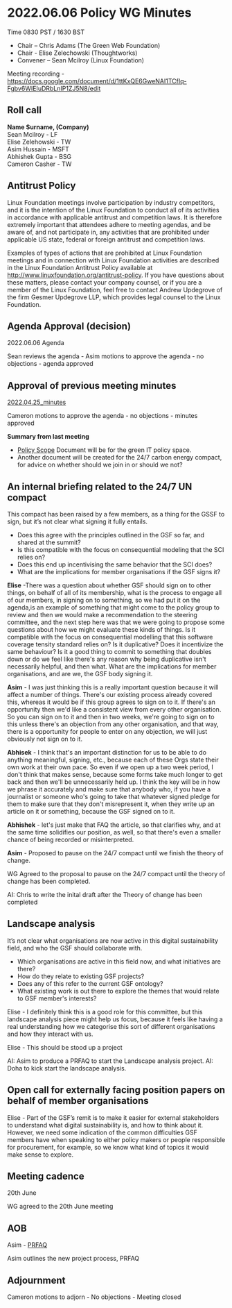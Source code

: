 # 2022.06.06 Policy WG Minutes

Time 0830 PST / 1630 BST

- Chair – Chris Adams (The Green Web Foundation)
- Chair - Elise Zelechowski (Thoughtworks)
- Convener –  Sean Mcilroy (Linux Foundation)

Meeting recording - https://docs.google.com/document/d/1ttKxQE6GweNAI1TCfIq-Fgbv6WIEIuDRbLnIP1ZJ5N8/edit
  
## Roll call

**Name Surname, (Company)**  
Sean Mcilroy - LF <br>
Elise Zelehowski - TW<br>
Asim Hussain - MSFT<br>
Abhishek Gupta - BSG<br>
Cameron Casher - TW<br>

## Antitrust Policy
Linux Foundation meetings involve participation by industry competitors, and it is the intention of the Linux Foundation to conduct all of its activities in accordance with applicable antitrust and competition laws. It is therefore extremely important that attendees adhere to meeting agendas, and be aware of, and not participate in, any activities that are prohibited under applicable US state, federal or foreign antitrust and competition laws.

Examples of types of actions that are prohibited at Linux Foundation meetings and in connection with Linux Foundation activities are described in the Linux Foundation Antitrust Policy available at http://www.linuxfoundation.org/antitrust-policy. If you have questions about these matters, please contact your company counsel, or if you are a member of the Linux Foundation, feel free to contact Andrew Updegrove of the firm Gesmer Updegrove LLP, which provides legal counsel to the Linux Foundation.
  
## Agenda Approval (decision) 

2022.06.06 Agenda

Sean reviews the agenda - Asim motions to approve the agenda - no objections - agenda approved
  
## Approval of previous meeting minutes

[2022.04.25_minutes](https://github.com/Green-Software-Foundation/policy_wg/blob/main/Agenda_Minutes/2022/2022.04.25_minutes.md)

Cameron motions to approve the agenda - no objections - minutes approved

**Summary from last meeting**
- [Policy Scope](https://docs.google.com/document/d/1dE-cz7vlZwrOG9Fnw5-43VSLhoHu7qZaoHtsurabSkI/edit) Document will be for the green IT policy space.
- Another document will be created for the 24/7 carbon energy compact, for advice on whether should we join in or should we not?
   
## An internal briefing related to the 24/7 UN compact

This compact has been raised by a few members, as a thing for the GSSF to sign, but it’s not clear what signing it fully entails. 

- Does this agree with the principles outlined in the GSF so far, and shared at the summit?
- Is this compatible with the focus on consequential modeling that the SCI relies on?
- Does this end up incentivising the same behavior that the SCI does?
- What are the implications for member organisations if the GSF signs it?

**Elise** -There was a question about whether GSF should sign on to other things, on behalf of all of its membership, what is the process to engage all of our members, in signing on to something, so we had put it on the agenda,is an example of something that might come to the policy group to review and then we would make a recommendation to the steering committee, and the next step here was that we were going to propose some questions about how we might evaluate these kinds of things. Is it compatible with the focus on consequential modelling that this software coverage tensity standard relies on? Is it duplicative? Does it incentivize the same behaviour? Is it a good thing to commit to something that doubles down or do we feel like there's any reason why being duplicative isn't necessarily helpful, and then what. What are the implications for member organisations, and are we, the GSF body signing it. 

**Asim** - I was just thinking this is a really important question because it will affect a number of things. There's our existing process already covered this, whereas it would be if this group agrees to sign on to it. If there's an opportunity then we'd like a consistent view from every other organisation. So you can sign on to it and then in two weeks, we're going to sign on to this unless there's an objection from any other organisation, and that way, there is a opportunity for people to enter on any objection, we will just obviously not sign on to it. 

**Abhisek** - I think that's an important distinction for us to be able to do anything meaningful, signing, etc., because each of these Orgs state their own work at their own pace. So even if we open up a two week period, I don't think that makes sense, because some forms take much longer to get back and then we'll be unnecessarily held up. I think the key will be in how we phrase it accurately and make sure that anybody who, if you have a journalist or someone who's going to take that whatever signed pledge for them to make sure that they don't misrepresent it, when they write up an article on it or something, because the GSF signed on to it.

**Abhishek** - let's just make that FAQ the article, so that clarifies why, and at the same time solidifies our position, as well, so that there's even a smaller chance of being recorded or misinterpreted.

**Asim** - Proposed to pause on the 24/7 compact until we finish the theory of change. 

WG Agreed to the proposal to pause on the 24/7 compact until the theory of change has been completed. 

AI: Chris to write the inital draft after the Theory of change has been completed

## Landscape analysis

It’s not clear what organisations are now active in this digital sustainability field, and who the GSF should collaborate with.

- Which organisations are active in this field now, and what initiatives are there?
- How do they relate to existing GSF projects?
- Does any of this refer to the current GSF ontology?
- What existing work is out there to explore the themes that would relate to GSF member's interests?

Elise - I definitely think this is a good role for this committee, but this landscape analysis piece might help us focus, because it feels like having a real understanding how we categorise this sort of different organisations and how they interact with us. 

Elise - This should be stood up a project

AI: Asim to produce a PRFAQ to start the Landscape analysis project.
AI: Doha to kick start the landscape analysis.

## Open call for externally facing position papers on behalf of member organisations

Elise - Part of the GSF’s remit is to make it easier for external stakeholders to understand what digital sustainability is, and how to think about it. However, we need some indication of the common difficulties GSF members have when speaking to either policy makers or people responsible for procurement, for example, so we know what kind of topics it would make sense to explore. 

## Meeting cadence
20th June

WG agreed to the 20th June meeting

## AOB  

Asim - [PRFAQ](https://docs.google.com/document/d/1dtkj1g8dOxlkpu9xw2AeTE1v28y2CCD9rWzspUVTUwU/edit#heading=h.q4wug7a02m4n)

Asim outlines the new project process, PRFAQ

## Adjournment

Cameron motions to adjorn - No objections - Meeting closed
  
